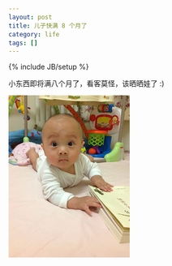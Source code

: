 ```yaml
---
layout: post
title: 儿子快满 8 个月了
category: life
tags: []
---
```

{% include JB/setup %}

小东西即将满八个月了，看客莫怪，该晒晒娃了 :)

![Tutu, almost 8 months](/image/2012/tutu-8-months.jpg)
